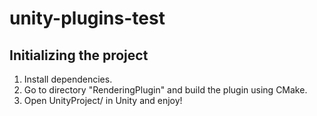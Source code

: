 # unity-plugins-test

## Initializing the project

1. Install dependencies.
2. Go to directory "RenderingPlugin" and build the plugin using CMake.
3. Open UnityProject/ in Unity and enjoy!
